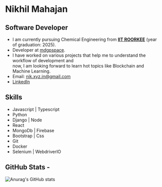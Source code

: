 # Nikhil Mahajan 
## Software Developer

* I am currently pursuing Chemical Engineering from [**IIT ROORKEE**](https://www.iitr.ac.in/) (year of graduation: 2025).  
* Developer at [mdgpspace](https://github.com/mdgspace).
* I have worked on various projects that help me to understand the workflow of development and  
now, I am looking forward to learn hot topics like Blockchain and Machine Learning.   
* Email: <a href="mailto:nik.xyz.in@gmail.com">nik.xyz.in@gmail.com</a> 
* [LinkedIn](https://www.linkedin.com/in/nikhil-mahajan1)

## Skills

* Javascript | Typescript
* Python
* Django | Node 
* React 
* MongoDb | Firebase
* Bootstrap | Css 
* Git
* Docker
* Selenium | WebdriverIO

## GitHub Stats -

![Anurag's GitHub stats](https://github-readme-stats.vercel.app/api?username=nik-55&show_icons=true&theme=transparent)   
